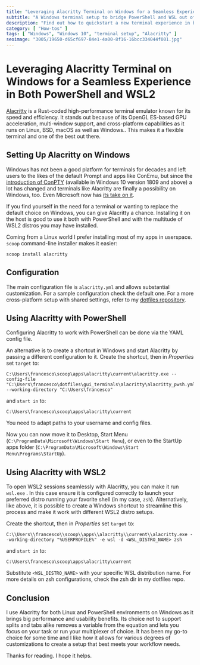 ```yaml
---
title: "Leveraging Alacritty Terminal on Windows for a Seamless Experience in Both PowerShell and WSL2"
subtitle: "A Windows terminal setup to bridge PowerShell and WSL out of Windows Terminal"
description: "Find out how to quickstart a new terminal experience in both PowerShell and WSL2 by using Alacritty on Windows"
category: [ "How-tos" ]
tags: [ "Windows", "Windows 10", "terminal setup", "Alacritty" ]
seoimage: "3005/19650-d65cf697-84e1-4a00-8f16-16bcc334044f001.jpg"
---
```


# Leveraging Alacritty Terminal on Windows for a Seamless Experience in Both PowerShell and WSL2

[Alacritty](https://github.com/alacritty/alacritty) is a Rust-coded high-performance terminal emulator known for its speed and efficiency. It stands out because of its OpenGL ES-based GPU acceleration, multi-window support, and cross-platform capabilities as it runs on Linux, BSD, macOS as well as Windows.. This makes it a flexible terminal and one of the best out there.

## Setting Up Alacritty on Windows

Windows has not been a good platform for terminals for decades and left users to the likes of the default Prompt and apps like ConEmu, but since the [introduction of ConPTY](https://devblogs.microsoft.com/commandline/windows-command-line-introducing-the-windows-pseudo-console-conpty/) (available in Windows 10 version 1809 and above) a lot has changed and terminals like Alacritty are finally a possibility on Windows, too. Even Microsoft now has [its take on it](https://github.com/microsoft/terminal).

If you find yourself in the need for a terminal or wanting to replace the default choice on Windows, you can give Alacritty a chance. Installing it on the host is good to use it both with PowerShell and with the multitude of WSL2 distros you may have installed.

Coming from a Linux world I prefer installing most of my apps in userspace. `scoop` command-line installer makes it easier:

```text
scoop install alacritty
```

## Configuration

The main configuration file is `alacritty.yml` and allows substantial customization. For a sample configuration check the default one. For a more cross-platform setup with shared settings, refer to my [dotfiles repository](https://github.com/pirafrank/dotfiles/tree/main/terminals/alacritty).

## Using Alacritty with PowerShell

Configuring Alacritty to work with PowerShell can be done via the YAML config file.

An alternative is to create a shortcut in Windows and start Alacritty by passing a different configuration to it. Create the shortcut, then in _Properties_ set `target` to:

```text
C:\Users\francesco\scoop\apps\alacritty\current\alacritty.exe --config-file "C:\Users\francesco\dotfiles\gui_terminals\alacritty\alacritty_pwsh.yml" --working-directory "C:\Users\francesco"
```

and `start in` to:

```text
C:\Users\francesco\scoop\apps\alacritty\current
```

You need to adapt paths to your username and config files.

Now you can now move it to Desktop, Start Menu (`C:\ProgramData\Microsoft\Windows\Start Menu`), or even to the StartUp apps folder (`C:\ProgramData\Microsoft\Windows\Start Menu\Programs\StartUp`).

## Using Alacritty with WSL2

To open WSL2 sessions seamlessly with Alacritty, you can make it run `wsl.exe` . In this case ensure it is configured correctly to launch your preferred distro running your favorite shell (in my case, `zsh`). Alternatively, like above, it is possible to create a Windows shortcut to streamline this process and make it work with different WSL2 distro setups.

Create the shortcut, then in _Properties_ set `target` to:

```text
C:\\Users\\francesco\\scoop\\apps\\alacritty\\current\\alacritty.exe --working-directory "%USERPROFILE%" -e wsl -d <WSL_DISTRO_NAME> zsh
```

and `start in` to:

```text
C:\Users\francesco\scoop\apps\alacritty\current
```

Substitute `<WSL_DISTRO_NAME>` with your specific WSL distribution name. For more details on zsh configurations, check the zsh dir in my dotfiles repo.

## Conclusion

I use Alacritty for both Linux and PowerShell environments on Windows as it brings big performance and usability benefits. Its choice not to support splits and tabs alike removes a variable from the equation and lets you focus on your task or run your multiplexer of choice. It has been my go-to choice for some time and I like how it allows for various degrees of customizations to create a setup that best meets your workflow needs.

Thanks for reading. I hope it helps.

